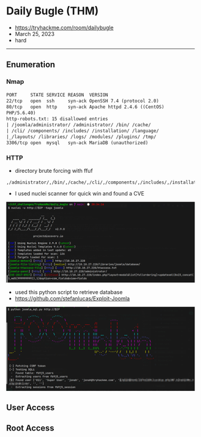 # Daily Bugle (THM)

- https://tryhackme.com/room/dailybugle
- March 25, 2023
- hard

---

## Enumeration

### Nmap

```
PORT     STATE SERVICE REASON  VERSION
22/tcp   open  ssh     syn-ack OpenSSH 7.4 (protocol 2.0)
80/tcp   open  http    syn-ack Apache httpd 2.4.6 ((CentOS) PHP/5.6.40)
http-robots.txt: 15 disallowed entries 
| /joomla/administrator/ /administrator/ /bin/ /cache/ 
| /cli/ /components/ /includes/ /installation/ /language/ 
|_/layouts/ /libraries/ /logs/ /modules/ /plugins/ /tmp/
3306/tcp open  mysql   syn-ack MariaDB (unauthorized)
```

### HTTP 

- directory brute forcing with ffuf 
```
,/administrator/,/bin/,/cache/,/cli/,/components/,/includes/,/installation/,/language/,/layouts/,/libraries/,/logs/,/modules/,/plugins/,/tmp/
```
- I used nuclei scanner for quick win and found a CVE

![](screenshots/2023-03-25-20-36-57.png)

- used this python script to retrieve database
- https://github.com/stefanlucas/Exploit-Joomla

![](screenshots/2023-03-26-10-19-45.png)



## User Access

## Root Access
